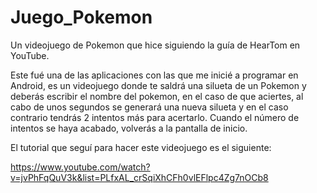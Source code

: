 # Juego_Pokemon
Un videojuego de Pokemon que hice siguiendo la guía de HearTom en YouTube.

Este fué una de las aplicaciones con las que me inicié a programar en Android, es un videojuego donde te saldrá una silueta de un Pokemon y deberás escribir el nombre del pokemon, en el caso de que aciertes, al cabo de unos segundos se generará una nueva silueta y en el caso contrario tendrás 2 intentos más para acertarlo. Cuando el número de intentos se haya acabado, volverás a la pantalla de inicio.

El tutorial que seguí para hacer este videojuego es el siguiente:

https://www.youtube.com/watch?v=jvPhFqQuV3k&list=PLfxAL_crSqiXhCFh0vlEFlpc4Zg7nOCb8
